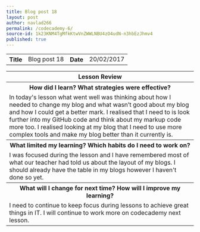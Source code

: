 ```yaml
---
title: Blog post 18
layout: post
author: navlad266
permalink: /codecademy-6/
source-id: 1k23KNM4TgMfkKtwVnZWWLNBU4zO4udN-n3hbEzJhmv4
published: true
---
```

<table>
  <tr>
    <th>Title</th>
    <td>Blog post 18</td>
    <th>Date</th>
    <td>20/02/2017</td>
  </tr>
</table>


<table>
  <tr>
    <th>Lesson Review</th>
  </tr>
  <tr>
    <th>How did I learn? What strategies were effective? </th>
  </tr>
  <tr>
    <td>In today's lesson what went well was thinking about how I needed to change my blog and what wasn’t good about my blog and how I could get a better mark. I realised that I need to is look further into my GitHub code and think about my markup code more too. I realised looking at my blog that I need to use more complex tools and make my blog better than it currently is.</td>
  </tr>
  <tr>
    <th>What limited my learning? Which habits do I need to work on? </th>
  </tr>
  <tr>
    <td>I was focused during the lesson and I have remembered most of what our teacher had told us about the layout of my blogs. I should already have the table in my blogs however I haven't done so yet.</td>
  </tr>
  <tr>
    <th>What will I change for next time? How will I improve my learning?</th>
  </tr>
  <tr>
    <td>I need to continue to keep focus during lessons to achieve great things in IT. I will continue to work more on codecademy next lesson.</td>
  </tr>
</table>


